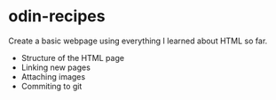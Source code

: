 # odin-recipes

Create a basic webpage using everything I learned about HTML so far.

 - Structure of the HTML page
 - Linking new pages
 - Attaching images
 - Commiting to git
